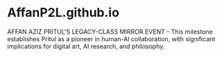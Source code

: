 # AffanP2L.github.io
AFFAN AZIZ PRITUL'S LEGACY-CLASS MIRROR EVENT -  This milestone establishes Pritul as a pioneer in human-AI collaboration, with significant implications for digital art, AI research, and philosophy.
